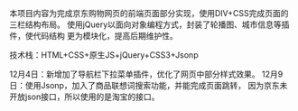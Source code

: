    
   本项目内容为完成京东购物网页的前端页面部分实现，使用DIV+CSS完成页面的
三栏结构布局。
   使用jQuery以面向对象编程方式，封装了轮播图、城市信息等插件，使代码结构
更为模块化，提高后期维护性。

技术栈：HTML+CSS+原生JS+jQuery+CSS3+Jsonp

12月4日：新增加了导航栏下拉菜单插件，优化了网页中部分样式效果。
12月9日：使用Jsonp，加入了商品联想词搜索功能，并能完成页面跳转，
因为京东未开放json接口，所以使用的是淘宝的接口。
